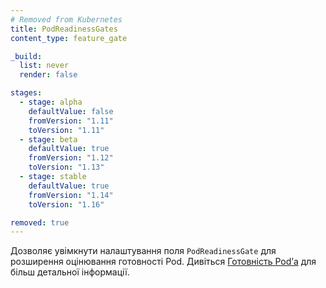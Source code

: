 ```yaml
---
# Removed from Kubernetes
title: PodReadinessGates
content_type: feature_gate

_build:
  list: never
  render: false

stages:
  - stage: alpha 
    defaultValue: false
    fromVersion: "1.11"
    toVersion: "1.11"
  - stage: beta 
    defaultValue: true
    fromVersion: "1.12"
    toVersion: "1.13"
  - stage: stable
    defaultValue: true
    fromVersion: "1.14"
    toVersion: "1.16"

removed: true
---
```

Дозволяє увімкнути налаштування поля `PodReadinessGate` для розширення оцінювання готовності Pod. Дивіться [Готовність Podʼа](/uk/docs/concepts/workloads/pods/pod-lifecycle/#pod-readiness-gate) для більш детальної інформації.
